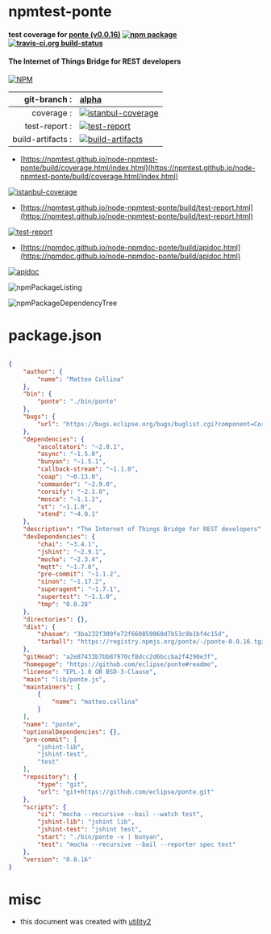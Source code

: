# npmtest-ponte

#### test coverage for  [ponte (v0.0.16)](https://github.com/eclipse/ponte#readme)  [![npm package](https://img.shields.io/npm/v/npmtest-ponte.svg?style=flat-square)](https://www.npmjs.org/package/npmtest-ponte) [![travis-ci.org build-status](https://api.travis-ci.org/npmtest/node-npmtest-ponte.svg)](https://travis-ci.org/npmtest/node-npmtest-ponte)

#### The Internet of Things Bridge for REST developers

[![NPM](https://nodei.co/npm/ponte.png?downloads=true&downloadRank=true&stars=true)](https://www.npmjs.com/package/ponte)

| git-branch : | [alpha](https://github.com/npmtest/node-npmtest-ponte/tree/alpha)|
|--:|:--|
| coverage : | [![istanbul-coverage](https://npmtest.github.io/node-npmtest-ponte/build/coverage.badge.svg)](https://npmtest.github.io/node-npmtest-ponte/build/coverage.html/index.html)|
| test-report : | [![test-report](https://npmtest.github.io/node-npmtest-ponte/build/test-report.badge.svg)](https://npmtest.github.io/node-npmtest-ponte/build/test-report.html)|
| build-artifacts : | [![build-artifacts](https://npmtest.github.io/node-npmtest-ponte/glyphicons_144_folder_open.png)](https://github.com/npmtest/node-npmtest-ponte/tree/gh-pages/build)|

- [https://npmtest.github.io/node-npmtest-ponte/build/coverage.html/index.html](https://npmtest.github.io/node-npmtest-ponte/build/coverage.html/index.html)

[![istanbul-coverage](https://npmtest.github.io/node-npmtest-ponte/build/screenCapture.buildCi.browser.%252Ftmp%252Fbuild%252Fcoverage.lib.html.png)](https://npmtest.github.io/node-npmtest-ponte/build/coverage.html/index.html)

- [https://npmtest.github.io/node-npmtest-ponte/build/test-report.html](https://npmtest.github.io/node-npmtest-ponte/build/test-report.html)

[![test-report](https://npmtest.github.io/node-npmtest-ponte/build/screenCapture.buildCi.browser.%252Ftmp%252Fbuild%252Ftest-report.html.png)](https://npmtest.github.io/node-npmtest-ponte/build/test-report.html)

- [https://npmdoc.github.io/node-npmdoc-ponte/build/apidoc.html](https://npmdoc.github.io/node-npmdoc-ponte/build/apidoc.html)

[![apidoc](https://npmdoc.github.io/node-npmdoc-ponte/build/screenCapture.buildCi.browser.%252Ftmp%252Fbuild%252Fapidoc.html.png)](https://npmdoc.github.io/node-npmdoc-ponte/build/apidoc.html)

![npmPackageListing](https://npmtest.github.io/node-npmtest-ponte/build/screenCapture.npmPackageListing.svg)

![npmPackageDependencyTree](https://npmtest.github.io/node-npmtest-ponte/build/screenCapture.npmPackageDependencyTree.svg)



# package.json

```json

{
    "author": {
        "name": "Matteo Collina"
    },
    "bin": {
        "ponte": "./bin/ponte"
    },
    "bugs": {
        "url": "https://bugs.eclipse.org/bugs/buglist.cgi?component=Core&product=Ponte&resolution=---"
    },
    "dependencies": {
        "ascoltatori": "~2.0.1",
        "async": "~1.5.0",
        "bunyan": "~1.5.1",
        "callback-stream": "~1.1.0",
        "coap": "~0.13.0",
        "commander": "~2.9.0",
        "corsify": "~2.1.0",
        "mosca": "~1.1.2",
        "st": "~1.1.0",
        "xtend": "~4.0.1"
    },
    "description": "The Internet of Things Bridge for REST developers",
    "devDependencies": {
        "chai": "~3.4.1",
        "jshint": "~2.9.1",
        "mocha": "~2.3.4",
        "mqtt": "~1.7.0",
        "pre-commit": "~1.1.2",
        "sinon": "~1.17.2",
        "superagent": "~1.7.1",
        "supertest": "~1.1.0",
        "tmp": "0.0.28"
    },
    "directories": {},
    "dist": {
        "shasum": "3ba232f309fe72f660859060d7b53c9b1bf4c15d",
        "tarball": "https://registry.npmjs.org/ponte/-/ponte-0.0.16.tgz"
    },
    "gitHead": "a2e87433b7bb87970cf8dcc2d6bccba2f4290e3f",
    "homepage": "https://github.com/eclipse/ponte#readme",
    "license": "EPL-1.0 OR BSD-3-Clause",
    "main": "lib/ponte.js",
    "maintainers": [
        {
            "name": "matteo.collina"
        }
    ],
    "name": "ponte",
    "optionalDependencies": {},
    "pre-commit": [
        "jshint-lib",
        "jshint-test",
        "test"
    ],
    "repository": {
        "type": "git",
        "url": "git+https://github.com/eclipse/ponte.git"
    },
    "scripts": {
        "ci": "mocha --recursive --bail --watch test",
        "jshint-lib": "jshint lib",
        "jshint-test": "jshint test",
        "start": "./bin/ponte -v | bunyan",
        "test": "mocha --recursive --bail --reporter spec test"
    },
    "version": "0.0.16"
}
```



# misc
- this document was created with [utility2](https://github.com/kaizhu256/node-utility2)
